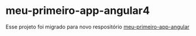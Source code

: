 # meu-primeiro-app-angular4

Esse projeto foi migrado para novo respositório [meu-primeiro-app-angular](https://github.com/ProfessorTolentino/meu-primeiro-app-angular)
 
